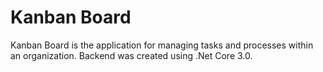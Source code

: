 # Kanban Board

Kanban Board is the application for managing tasks and processes within an organization. Backend was created using .Net Core 3.0.
